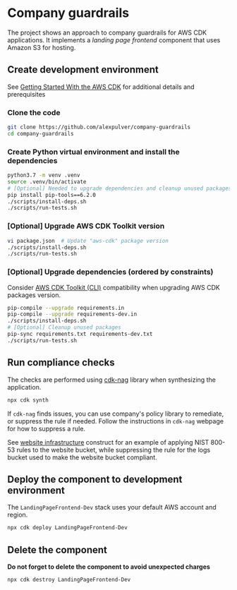 # Company guardrails
The project shows an approach to company guardrails for AWS CDK applications.
It implements a *landing page frontend* component that uses Amazon S3 for hosting.

## Create development environment
See [Getting Started With the AWS CDK](https://docs.aws.amazon.com/cdk/latest/guide/getting_started.html)
for additional details and prerequisites

### Clone the code
```bash
git clone https://github.com/alexpulver/company-guardrails
cd company-guardrails
```

### Create Python virtual environment and install the dependencies
```bash
python3.7 -m venv .venv
source .venv/bin/activate
# [Optional] Needed to upgrade dependencies and cleanup unused packages
pip install pip-tools==6.2.0
./scripts/install-deps.sh
./scripts/run-tests.sh
```

### [Optional] Upgrade AWS CDK Toolkit version
```bash
vi package.json  # Update "aws-cdk" package version
./scripts/install-deps.sh
./scripts/run-tests.sh
```

### [Optional] Upgrade dependencies (ordered by constraints)
Consider [AWS CDK Toolkit (CLI)](https://docs.aws.amazon.com/cdk/latest/guide/reference.html#versioning) compatibility 
when upgrading AWS CDK packages version.

```bash
pip-compile --upgrade requirements.in
pip-compile --upgrade requirements-dev.in
./scripts/install-deps.sh
# [Optional] Cleanup unused packages
pip-sync requirements.txt requirements-dev.txt
./scripts/run-tests.sh
```

## Run compliance checks
The checks are performed using [cdk-nag](https://github.com/cdklabs/cdk-nag) library
when synthesizing the application.

```bash
npx cdk synth
```

If `cdk-nag` finds issues, you can use company's policy library to remediate, 
or suppress the rule if needed. Follow the instructions in `cdk-nag` webpage 
for how to suppress a rule.

See [website infrastructure](website/infrastructure.py) construct for an example
of applying NIST 800-53 rules to the website bucket, while suppressing the rule
for the logs bucket used to make the website bucket compliant.

## Deploy the component to development environment
The `LandingPageFrontend-Dev` stack uses your default AWS account and region.

```bash
npx cdk deploy LandingPageFrontend-Dev
```

## Delete the component
**Do not forget to delete the component to avoid unexpected charges**

```bash
npx cdk destroy LandingPageFrontend-Dev
```
